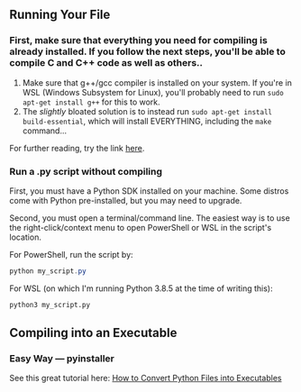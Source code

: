 ## Running Your File

### First, make sure that everything you need for compiling is already installed. If you follow the next steps, you'll be able to compile C and C++ code as well as others..

1) Make sure that g++/gcc compiler is installed on your system. If you're in WSL (Windows Subsystem for Linux), you'll probably need to run `sudo apt-get install g++` for this to work. 
2) The _slightly_ bloated solution is to instead run `sudo apt-get install build-essential`, which will install EVERYTHING, including the `make` command...

For further reading, try the link [here](https://linuxconfig.org/command-make-not-found-on-ubuntu-20-04-focal-fossa).

### Run a .py script without compiling
First, you must have a Python SDK installed on your machine. Some distros come with Python pre-installed, but you may need to upgrade.

Second, you must open a terminal/command line. The easiest way is to use the right-click/context menu to open PowerShell or WSL in the script's location.

For PowerShell, run the script by:

```PowerShell
python my_script.py
```

For WSL (on which I'm running Python 3.8.5 at the time of writing this):

```bash
python3 my_script.py
```

## Compiling into an Executable

### Easy Way — pyinstaller
See this great tutorial here: [How to Convert Python Files into Executables](https://www.thepythoncode.com/article/building-python-files-into-stand-alone-executables-using-pyinstaller)
